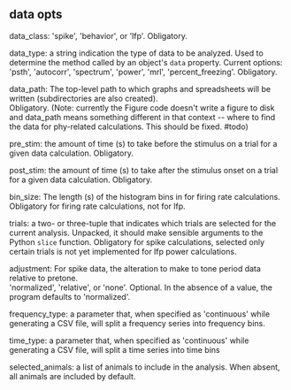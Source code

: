 ## data opts


data_class: 'spike', 'behavior', or 'lfp'.  Obligatory.

data_type: a string indication the type of data to be analyzed.  Used to determine the method called by an object's 
`data` property.  Current options: 'psth', 'autocorr', 'spectrum', 'power', 'mrl', 'percent_freezing'. Obligatory.

data_path: The top-level path to which graphs and spreadsheets will be written (subdirectories are also created).  
Obligatory.  (Note: currently the Figure code doesn't write a figure to disk and data_path means something different 
in that context -- where to find the data for phy-related calculations.  This should be fixed.  #todo)

pre_stim: the amount of time (s) to take before the stimulus on a trial for a given data calculation. Obligatory.

post_stim: the amount of time (s) to take after the stimulus onset on a trial for a given data calculation. Obligatory.

bin_size: The length (s) of the histogram bins in for firing rate calculations. Obligatory for firing rate calculations, 
not for lfp.

trials: a two- or three-tuple that indicates which trials are selected for the current analysis. Unpacked, it should 
make sensible arguments to the Python `slice` function. Obligatory for spike calculations, selected only certain trials 
is not yet implemented for lfp power calculations.

adjustment: For spike data, the alteration to make to tone period data relative to pretone.  
'normalized', 'relative', or 'none'.  Optional. In the absence of a value, the program defaults to 'normalized'.

frequency_type: a parameter that, when specified as 'continuous' while generating a CSV file, will split a frequency
series into frequency bins.

time_type: a parameter that, when specified as 'continuous' while generating a CSV file, will split a time series into 
time bins 

selected_animals: a list of animals to include in the analysis.  When absent, all animals are included by default.

